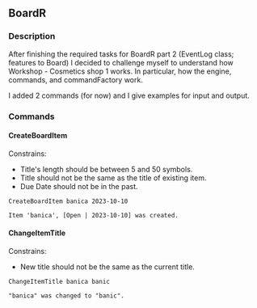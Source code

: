 ## BoardR
### Description
After finishing the required tasks for BoardR part 2 (EventLog class; features to Board) I decided to challenge myself to understand how Workshop - Cosmetics shop 1 works.
In particular, how the engine, commands, and commandFactory work. 

I added 2 commands (for now) and I give examples for input and output.
### Commands
#### CreateBoardItem 
Constrains:
- Title's length should be between 5 and 50 symbols.
- Title should not be the same as the title of existing item.
- Due Date should not be in the past.

```
CreateBoardItem banica 2023-10-10
```
```
Item 'banica', [Open | 2023-10-10] was created.
```
#### ChangeItemTitle
Constrains:
- New title should not be the same as the current title.

```
ChangeItemTitle banica banic
```
```
"banica" was changed to "banic".
```
